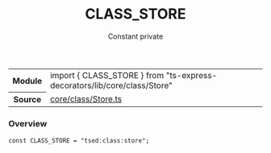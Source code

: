 <header class="symbol-info-header">    <h1 id="class_store">CLASS_STORE</h1>    <label class="symbol-info-type-label const">Constant</label>    <label class="api-type-label private">private</label>  </header>
<section class="symbol-info">      <table class="is-full-width">        <tbody>        <tr>          <th>Module</th>          <td>            <div class="lang-typescript">                <span class="token keyword">import</span> { CLASS_STORE }                 <span class="token keyword">from</span>                 <span class="token string">"ts-express-decorators/lib/core/class/Store"</span>                            </div>          </td>        </tr>        <tr>          <th>Source</th>          <td>            <a href="https://github.com/Romakita/ts-express-decorators/blob/v2.0.0-4/src/core/class/Store.ts#L0-L0">                core/class/Store.ts            </a>        </td>        </tr>                </tbody>      </table>    </section>

### Overview

<pre><code class="typescript-lang"><span class="token keyword">const</span> CLASS_STORE = "tsed<span class="token punctuation">:</span><span class="token keyword">class</span><span class="token punctuation">:</span>store"<span class="token punctuation">;</span></code></pre>
